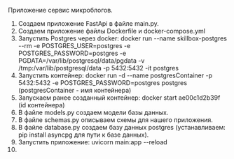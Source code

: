 Приложение сервис микроблогов.

1. Создаем приложение  FastApi в файле main.py.
2. Создаем приложение файлы Dockerfile и docker-compose.yml
3. Запустить Postgres через docker:
docker run --name skillbox-postgres --rm -e POSTGRES_USER=postgres -e POSTGRES_PASSWORD=postgres -e PGDATA=/var/lib/postgresql/data/pgdata -v /tmp:/var/lib/postgresql/data -p 5432:5432 -it postgres
4. Запустить контейнер: docker run -d --name postgresContainer -p 5432:5432 -e POSTGRES_PASSWORD=postgres postgres (postgresContainer - имя контейнера)
5. Запускаем ранее созданный контейнер: docker start ae00c1d2b39f (id контейнера)
6. В файле models.py создаем модели базы данных.
7. В файле schemas.py описываем схемы для нашего приложения.
8. В файле database.py создаем базу данных postgres (устанавливаем: pip install asyncpg для пути к базе данных).
9. Запустить приложение: uvicorn main:app --reload
10. 